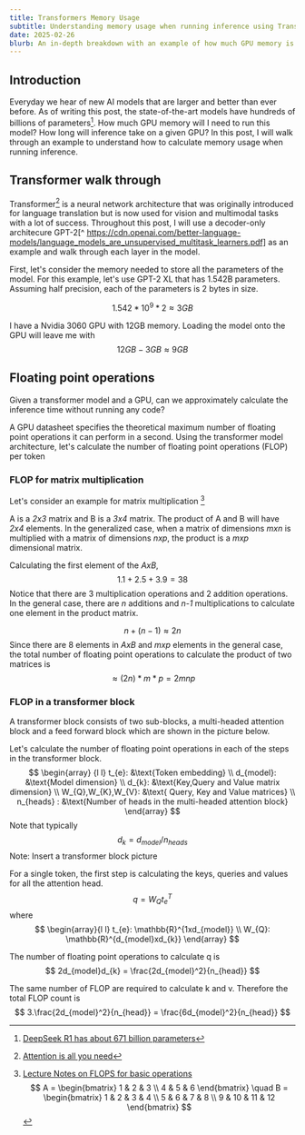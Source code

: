 ```yaml
---
title: Transformers Memory Usage
subtitle: Understanding memory usage when running inference using Transformers
date: 2025-02-26
blurb: An in-depth breakdown with an example of how much GPU memory is required to run inference using a Transformer
---
```


## Introduction

Everyday we hear of new AI models that are larger and better than ever before. As of writing this post, the state-of-the-art models have hundreds of billions of parameters[^1]. How much GPU memory will I need to run this model? How long will inference take on a given GPU? In this post, I will walk through an example to understand how to calculate memory usage when running inference. 

[^1]: [DeepSeek R1 has about 671 billion parameters](https://huggingface.co/deepseek-ai/DeepSeek-R1/blob/main/README.md)

## Transformer walk through

Transformer[^2] is a neural network architecture that was originally introduced for language translation but is now used for vision and multimodal tasks with a lot of success. Throughout this post, I will use a decoder-only architecure GPT-2[^ https://cdn.openai.com/better-language-models/language_models_are_unsupervised_multitask_learners.pdf] as an example and walk through each layer in the model.

[^2]: [Attention is all you need](https://arxiv.org/pdf/1706.03762)

First, let's consider the memory needed to store all the parameters of the model. For this example, let's use GPT-2 XL that has 1.542B parameters. Assuming half precision, each of the parameters is 2 bytes in size.

$$
    1.542 * 10^9 * 2 \approx 3 GB
$$

I have a Nvidia 3060 GPU with 12GB memory. Loading the model onto the GPU will leave me with 
$$
12GB - 3GB \approx 9GB
$$

## Floating point operations
Given a transformer model and a GPU, can we approximately calculate the inference time without running any code?

A GPU datasheet specifies the theoretical maximum number of floating point operations it can perform in a second. Using the transformer model architecture, let's calculate the number of floating point operations (FLOP) per token

### FLOP for matrix multiplication

Let's consider an example for matrix multiplication [^3]

[^3]: [Lecture Notes on FLOPS for basic operations](https://www.stat.cmu.edu/~ryantibs/convexopt-F18/scribes/Lecture_19.pdf)
$$
A = \begin{bmatrix} 
  1 & 2 & 3 \\ 
  4 & 5 & 6 
\end{bmatrix}
\quad
B = \begin{bmatrix}
 1 & 2 & 3 & 4 \\
 5 & 6 & 7 & 8 \\
 9 & 10 & 11 & 12
 \end{bmatrix} 
$$

A is a *2x3* matrix and B is a *3x4* matrix. The product of A and B will have *2x4* elements. In the generalized case, when a matrix of dimensions *mxn* is multiplied with a matrix of dimensions *nxp*, the product is a *mxp* dimensional matrix. 

Calculating the first element of the *AxB*, 
 $$
 1.1 + 2.5 + 3.9 = 38
 $$
 Notice that there are 3 multiplication operations and 2 addition operations. In the general case, there are *n* additions and *n-1* multiplications to calculate one element in the product matrix.
 
 $$
n + (n-1) \approx 2n
 $$
 Since there are 8 elements in *AxB* and *mxp* elements in the general case, the total number of floating point operations to calculate the product of two matrices is
 $$
  \approx (2n)*m*p = 2mnp
 $$

### FLOP in a transformer block

A transformer block consists of two sub-blocks, a multi-headed attention block and a feed forward block which are shown in the picture below.


Let's calculate the number of floating point operations in each of the steps in the transformer block. 
$$
\begin{array} {l l}
t_{e}: &\text{Token embedding} \\
d_{model}: &\text{Model dimension} \\
d_{k}: &\text{Key,Query and Value matrix dimension} \\
W_{Q},W_{K},W_{V}: &\text{ Query, Key and Value matrices} \\
n_{heads} : &\text{Number of heads in the multi-headed attention block}
\end{array}
$$
Note that typically
$$
d_{k} = d_{model} / n_{heads}
$$
Note: Insert a transformer block picture

For a single token, the first step is calculating the keys, queries and values for all the attention head. 
$$
q = W_{Q}t_{e}^{T}
$$
where 
$$
\begin{array}{l l}
t_{e}: \mathbb{R}^{1xd_{model}} \\ 
W_{Q}: \mathbb{R}^{d_{model}xd_{k}}
\end{array}
$$
 
The number of floating point operations to calculate q is 
$$ 
2d_{model}d_{k} = \frac{2d_{model}^2}{n_{head}}
$$

The same number of FLOP are required to calculate k and v. Therefore the total FLOP count is
$$
3.\frac{2d_{model}^2}{n_{head}} = \frac{6d_{model}^2}{n_{head}}
$$

